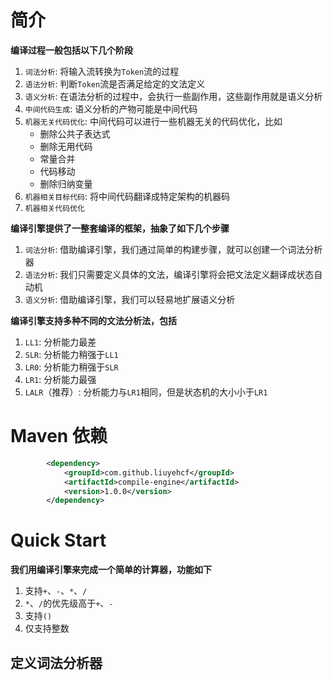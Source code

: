 # 简介

__编译过程一般包括以下几个阶段__

1. `词法分析`: 将输入流转换为`Token`流的过程
1. `语法分析`: 判断`Token`流是否满足给定的文法定义
1. `语义分析`: 在语法分析的过程中，会执行一些副作用，这些副作用就是语义分析
1. `中间代码生成`: 语义分析的产物可能是中间代码
1. `机器无关代码优化`: 中间代码可以进行一些机器无关的代码优化，比如
    * 删除公共子表达式
    * 删除无用代码
    * 常量合并
    * 代码移动
    * 删除归纳变量
1. `机器相关目标代码`: 将中间代码翻译成特定架构的机器码
1. `机器相关代码优化`

__编译引擎提供了一整套编译的框架，抽象了如下几个步骤__

1. `词法分析`: 借助编译引擎，我们通过简单的构建步骤，就可以创建一个词法分析器
1. `语法分析`: 我们只需要定义具体的文法，编译引擎将会把文法定义翻译成状态自动机
1. `语义分析`: 借助编译引擎，我们可以轻易地扩展语义分析

__编译引擎支持多种不同的文法分析法，包括__

1. `LL1`: 分析能力最差
1. `SLR`: 分析能力稍强于`LL1`
1. `LR0`: 分析能力稍强于`SLR`
1. `LR1`: 分析能力最强
1. `LALR`（推荐）: 分析能力与`LR1`相同，但是状态机的大小小于`LR1`

# Maven 依赖

```xml
        <dependency>
            <groupId>com.github.liuyehcf</groupId>
            <artifactId>compile-engine</artifactId>
            <version>1.0.0</version>
        </dependency>
```

# Quick Start

__我们用编译引擎来完成一个简单的计算器，功能如下__

1. 支持`+`、`-`、`*`、`/`
1. `*`、`/`的优先级高于`+`、`-`
1. 支持`()`
1. 仅支持整数


## 定义词法分析器
